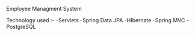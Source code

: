 Employee Managment System 

Technology used :- 
-Servlets
-Spring Data JPA
-HIbernate
-Spring MVC
-PostgreSQL
